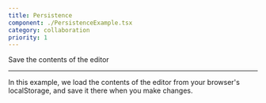 ```yaml
---
title: Persistence
component: ./PersistenceExample.tsx
category: collaboration
priority: 1
---
```


Save the contents of the editor

---

In this example, we load the contents of the editor from your browser's localStorage, and save it there when you make changes.
